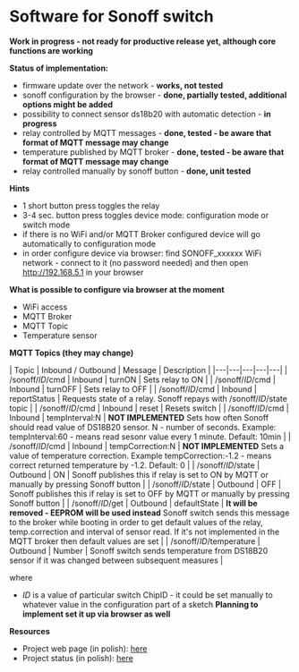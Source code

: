 # Software for Sonoff switch

**Work in progress - not ready for productive release yet, although core functions are working**

**Status of implementation:**
* firmware update over the network - **works, not tested**
* sonoff configuration by the browser - **done, partially tested, additional options might be added**
* possibility to connect sensor ds18b20 with automatic detection - **in progress**
* relay controlled by MQTT messages - **done, tested - be aware that format of MQTT message may change**
* temperature published by MQTT broker - **done, tested - be aware that format of MQTT message may change**
* relay controlled manually by sonoff button - **done, unit tested**

**Hints**
* 1 short button press toggles the relay
* 3-4 sec. button press toggles device mode: configuration mode or switch mode
* if there is no WiFi and/or MQTT Broker configured device will go automatically to configuration mode
* in order configure device via browser: find SONOFF_xxxxxx WiFi network - connect to it (no password needed) and then open http://192.168.5.1 in your browser 

**What is possible to configure via browser at the moment**
* WiFi access
* MQTT Broker
* MQTT Topic
* Temperature sensor 

**MQTT Topics (they may change)** 

| Topic  | Inbound / Outbound | Message | Description |
|---|---|---|---|---| 
| /sonoff/*ID*/cmd | Inbound | turnON | Sets relay to ON  | 
| /sonoff/*ID*/cmd | Inbound | turnOFF | Sets relay to OFF | 
| /sonoff/*ID*/cmd | Inbound | reportStatus | Requests state of a relay. Sonoff repays with /sonoff/*ID*/state topic | 
| /sonoff/*ID*/cmd | Inbound | reset |  Resets switch | 
| /sonoff/*ID*/cmd | Inbound | tempInterval:N |  **NOT IMPLEMENTED** Sets how often Sonoff should read value of DS18B20 sensor. N - number of seconds. Example: tempInterval:60 - means read sesonr value every 1 minute. Default: 10min  | 
| /sonoff/*ID*/cmd | Inbound | tempCorrection:N | **NOT IMPLEMENTED**  Sets a value of temperature correction. Example tempCorrection:-1.2 - means correct returned temperature by -1.2. Default: 0 | 
| /sonoff/*ID*/state | Outbound | ON | Sonoff  publishes this if relay is set to ON by MQTT or manually by pressing Sonoff button |
| /sonoff/*ID*/state | Outbound | OFF | Sonoff  publishes this if relay is set to OFF by MQTT or manually by pressing Sonoff button |
| /sonoff/*ID*/get | Outbound | defaultState | **It will be removed - EEPROM will be used instead** Sonoff switch sends this message to the broker while booting in order to get default values of the relay, temp.correction and interval of sensor read. If it's not implemented in the MQTT broker then default values are set | 
| /sonoff/*ID*/temperature | Outbound | Number | Sonoff switch sends temperature from DS18B20 sensor if it was changed between subsequent measures | 

where 
*  _ID_ is a value of particular switch ChipID - it could be set manually to whatever value in the configuration part of a sketch **Planning to implement set it up via browser as well**

**Resources**
* Project web page (in polish): [here](http://smart-house.adrian.czabanowski.com/projekt-firmware-do-sonoff/)
* Project status (in polish): [here](http://smart-house.adrian.czabanowski.com/forum/oprogramowanie/alternatywny-firmware-do-przelacznika-sonoff-projekt/)
